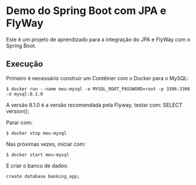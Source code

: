 # Demo do Spring Boot com JPA e FlyWay

Este é um projeto de aprendizado para a integração do JPA e FlyWay com o Spring Boot.

## Execução

Primeiro é necessário construir um Contêiner com o Docker para o MySQL:
```
$ docker run --name meu-mysql -e MYSQL_ROOT_PASSWORD=root -p 3306:3306 -d mysql:8.1.0
```

A versão 8.1.0 é a versão recomendada pela Flyway, testar com: SELECT version();

Parar com:
```
$ docker stop meu-mysql
```

Nas próximas vezes, iniciar com: 
```
$ docker start meu-mysql
```

E criar o banco de dados:
```
create database banking_app;
```
